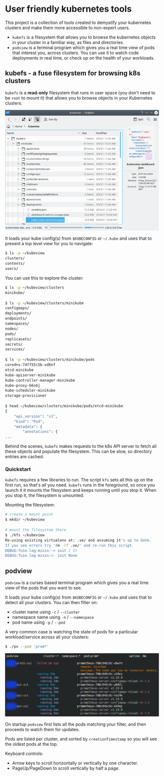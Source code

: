 # User friendly kubernetes tools

This project is a collection of tools created to demystify your kubernetes
clusters and make them more accessible to non-expert users.

* `kubefs` is a filesystem that allows you to browse the kubernetes objects in
  your cluster in a familiar way, as files and directories.
* `podview` is a terminal program which gives you a real time view of pods that
  interest you, across clusters. You can use it to watch code deployments in
  real time, or check up on the health of your workloads.



## kubefs - a fuse filesystem for browsing k8s clusters

`kubefs` is a **read-only** filesystem that runs in user space (you don't need
to be `root` to mount it) that allows you to browse objects in your Kubernetes
clusters.

![kubefs screenshot](docs/assets/kubefs-shot.png)

It loads your kube config(s) from `$KUBECONFIG` or `~/.kube` and uses that to
present a top level view for you to navigate:

```bash
$ ls -p ~/kubeview
clusters/
contexts/
users/
```

You can use this to explore the cluster:

```bash
$ ls -p ~/kubeview/clusters
minikube/

$ ls -p ~/kubeview/clusters/minikube
configmaps/
deployments/
endpoints/
namespaces/
nodes/
pods/
replicasets/
secrets/
services/

$ ls -p ~/kubeview/clusters/minikube/pods
coredns-74ff55c5b-xd6nf
etcd-minikube
kube-apiserver-minikube
kube-controller-manager-minikube
kube-proxy-66s6j
kube-scheduler-minikube
storage-provisioner

$ head ~/kubeview/clusters/minikube/pods/etcd-minikube
{
    "api_version": "v1",
    "kind": "Pod",
    "metadata": {
        "annotations": {
...
```

Behind the scenes, `kubefs` makes requests to the k8s API server to fetch all
these objects and populate the filesystem. This can be slow, so directory
entries are cached.


### Quickstart

`kubefs` requires a few libraries to run. The script `kfs` sets all this up on
the first run, so that's all you need. `kubefs` runs in the foreground, so once
you launch it it mounts the filesystem and keeps running until you stop it.
When you stop it, the filesystem is umounted.

Mounting the filesystem:

```bash
# create a mount point
$ mkdir ~/kubeview

# mount the filesystem there
$ ./kfs ~/kubeview
Re-using existing virtualenv at: .ve/ and assuming it's up to date.
If you see errors try 'rm -rf .ve/' and re-run this script.
DEBUG:fuse.log-mixin:-> init / ()
DEBUG:fuse.log-mixin:<- init None
```



## podview

`podview` is a curses based terminal program which gives you a real time view of the
pods that you want to see.

It loads your kube config(s) from `$KUBECONFIG` or `~/.kube` and uses that to
detect all your clusters. You can then filter on:

* cluster name using `-c` / `--cluster`
* namespace name using `-n` / `--namespace`
* pod name using `-p` / `--pod`

A very common case is watching the state of pods for a particular
workload/service across all your clusters:

```bash
$ ./pv --pod 'prom*'
```

![podview screenshot](docs/assets/podview-shot.png)

On startup `podview` first lists all the pods matching your filter, and then
proceeds to watch them for updates.

Pods are listed per cluster, and sorted by `creationTimestamp` so you will see
the oldest pods at the top.

Keyboard controls:

* Arrow keys to scroll horizontally or vertically by one character.
* PageUp/PageDown to scroll vertically by half a page.
